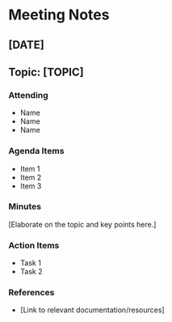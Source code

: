 # Meeting Notes

## [DATE]

## Topic: [TOPIC]

### Attending

- Name
- Name
- Name

### Agenda Items

- Item 1
- Item 2
- Item 3

### Minutes

[Elaborate on the topic and key points here.]

### Action Items

- Task 1
- Task 2

### References

- [Link to relevant documentation/resources]
